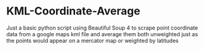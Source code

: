 # KML-Coordinate-Average
Just a basic python script using Beautiful Soup 4 to scrape point coordinate data from a google maps kml file and average them both unweighted just as the points would appear on a mercator map or weighted by latitudes
